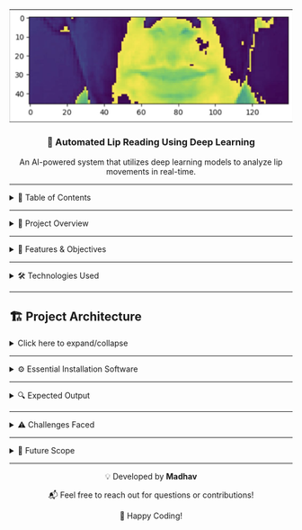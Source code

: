 <!-- PROJECT LOGO -->
<div align="center">
  <img src="/lip_reading.png" alt="Lip Reading Project Logo" width="600">
  <h3 align="center">🤖 Automated Lip Reading Using Deep Learning</h3>
  <p align="center">
   An AI-powered system that utilizes deep learning models to analyze lip movements in real-time.
  </p>
</div>
<hr>

<details>
  <summary>📑 Table of Contents</summary>

- [📌 Project Overview](#-project-overview)
- [🎯 Features & Objectives](#-features--objectives)
- [🛠️ Technologies Used](#-technologies-used)
- [🏗️ Project Architecture](#-project-architecture)
- [⚙️ Essential Installation Software](#️-essential-installation-software)
- [🔍 Expected Output](#-expected-output)
- [⚠️ Challenges Faced](#-challenges-faced)
- [🚀 Future Scope](#-future-scope)
- [👨‍💻 Author](#-author)
</details>
<hr>

<details>
  <summary>📌 Project Overview</summary>

The **Lip Reading Project** is an advanced AI-driven system designed to interpret spoken words solely from visual lip movements in video footage. It leverages deep learning models such as **Conv3D** for spatial feature extraction and **LSTM** for sequential analysis, enabling accurate prediction of words based on lip motion. The system processes both real-time and pre-recorded video inputs, making it a versatile tool for speech recognition without audio dependency.  
  
Built with **OpenCV** for video processing and **Streamlit** for an interactive web interface, this project enhances accessibility for individuals with hearing impairments, strengthens security applications, and contributes to AI-powered human-computer interaction. Its scalability and real-time processing capabilities make it a valuable innovation across various domains.  
</details>
<hr>

<details>
  <summary>🎯 Features & Objectives</summary>

- **🧠 Deep Learning Model**: Uses a combination of **3D Convolutional Neural Networks (Conv3D)** and **Long Short-Term Memory (LSTM)** networks for accurate lip movement detection.  
- **🦻 Improved Accessibility**: Aids individuals with hearing impairments by providing an alternative mode of communication.  
- **🔊 Robust Performance in Noisy Environments**: Functions effectively where traditional speech recognition systems fail.  
- **💻 Web Application Interface**: Developed using **Streamlit**, allowing users to upload video files and receive textual transcriptions.  
- **📡 Scalability**: The model can be adapted for multiple languages and real-time processing.  
</details>
<hr>

<details>
  <summary>🛠️ Technologies Used</summary>

- **Programming Language**: Python  
- **Deep Learning Framework**: TensorFlow, Keras  
- **Computer Vision**: OpenCV  
- **Model Architecture**: CNN-LSTM (Conv3D + LSTM)  
- **Data Processing**: NumPy, Pandas  
- **Visualization**: Matplotlib  
- **Web Framework**: Streamlit  
</details>
<hr>

## 🏗️ Project Architecture  
<details>
  <summary>Click here to expand/collapse</summary>

  <details>
    <summary>📊 Data Collection & Preprocessing</summary>

   - Downloaded video datasets with labeled speech.  
   - Extracted **frames from video** and converted them into grayscale images.  
   - Applied **lip detection and cropping** techniques to focus on the mouth region.  
   - Normalized image data and converted it into an array for model training.  

  </details>

  <details>
    <summary>🧠 Model Development</summary>
  
   - **Conv3D Layers**: Extract spatial and temporal features from video frames.  
   - **MaxPooling Layers**: Reduce dimensionality for computational efficiency.  
   - **LSTM Layers**: Learn sequential patterns in lip movements.  
   - **Dense Layers**: Convert extracted features into text predictions.  
   - **CTC Loss Function**: Used for alignment-free speech recognition.  

  </details>

  <details>
    <summary>📈 Training & Evaluation</summary>
 
   - The model was trained on a dataset of lip movements and corresponding text transcripts.  
   - **Performance Metrics**: Accuracy, Precision, Recall, and WER (Word Error Rate).  
   - Data split into **80% training and 20% testing** for model validation.  

  </details>

  <details>
    <summary>🌐 Web Application (Streamlit)</summary>
  
   - Built an **interactive UI** where users can upload a video and receive real-time transcription.  
   - Used pre-trained models to predict text from uploaded videos.  
   - Displayed **frame-wise visualization** of lip movement predictions.  

  </details>

</details>
<hr>

<details>
  <summary>⚙️ Essential Installation Software</summary>

Ensure you have the following installed:  

- Python 3.8+  
- TensorFlow 2.x  
- OpenCV  
- Streamlit  
- NumPy  
- Pandas  
- Matplotlib  
- Imageio  
- Gdown  
</details>
<hr>

<details>
  <summary>🔍 Expected Output</summary>

- The model will display a **sequence of predicted words** corresponding to the lip movements.  
- Accuracy will depend on **lighting conditions, speaker clarity, and dataset quality**.  
</details>
<hr>

<details>
  <summary>⚠️ Challenges Faced</summary>

- **📉 Dataset Limitations**: Lip-reading datasets are limited and require significant preprocessing.  
- **💻 Computational Intensity**: Training Conv3D and LSTM models requires high GPU power.  
- **👄 Speaker Variability**: Different individuals have unique lip movement styles, affecting model accuracy.  
</details>
<hr>

<details>
  <summary>🚀 Future Scope</summary>

- Implement **real-time lip reading** for live video streams.  
- Expand the dataset to support **multiple languages and accents**.  
- Optimize the model to work efficiently on **edge devices** like mobile phones.  
- Enhance the accuracy using **transformer-based architectures**.  
</details>
<hr>


<div align="center">
  <p>💡 Developed by <strong>Madhav</strong></p>
  <p>📬 Feel free to reach out for questions or contributions!</p>
  <p>🚀 Happy Coding!</p>
</div>

